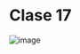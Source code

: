 # Clase 17
![image](https://user-images.githubusercontent.com/84553507/223922852-a886004b-58b0-477a-a1d2-87a8d0583115.png)
